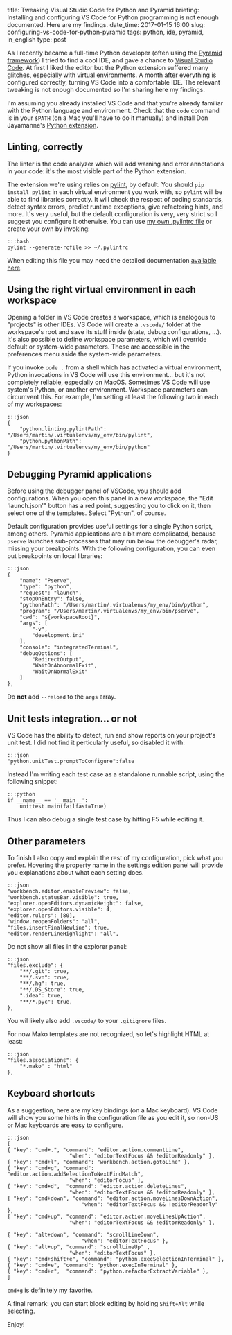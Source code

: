 title: Tweaking Visual Studio Code for Python and Pyramid
briefing: Installing and configuring VS Code for Python programming is not enough documented. Here are my findings.
date_time: 2017-01-15 16:00
slug: configuring-vs-code-for-python-pyramid
tags: python, ide, pyramid, in_english
type: post


As I recently became a full-time Python developer (often using the 
[Pyramid framework](https://trypyramid.com/)) I tried to find a cool IDE, and 
gave a chance to [Visual Studio Code](https://code.visualstudio.com/). 
At first I liked the editor but the Python extension suffered many glitches, 
especially with virtual environments.
A month after everything is configured correctly, 
turning VS Code into a comfortable IDE. 
The relevant tweaking is not enough documented so I'm sharing here my findings.

I'm assuming you already installed VS Code and that you're already familiar 
with the Python language and environment.
Check that the `code` command is in your `$PATH` (on a Mac you'll have to do it 
manually) and install Don Jayamanne's 
[Python extension](https://github.com/DonJayamanne/pythonVSCode).

## Linting, correctly

The linter is the code analyzer which will add warning and error annotations 
in your code: it's the most visible part of the Python extension.

The extension we're using relies on [pylint](https://www.pylint.org/), by default.
You should `pip install pylint` in each virtual environment you work with, 
so `pylint` will be able to find libraries correctly. 
It will check the respect of coding standards, detect syntax errors, predict runtime 
exceptions, give refactoring hints, and more. It's very useful, but the default 
configuration is very, very strict so I suggest you configure it otherwise.
You can use [my own .pylintrc file](/2017-01-15/pylintrc) or 
create your own by invoking:

    :::bash
    pylint --generate-rcfile >> ~/.pylintrc

When editing this file you may need the detailed documentation
[available here](https://pylint.readthedocs.io/en/latest/reference_guide/features.html).



## Using the right virtual environment in each workspace

Opening a folder in VS Code creates a workspace, which is analogous 
to "projects" is other IDEs. VS Code will create a `.vscode/` folder at the
workspace's root and save its stuff inside (state, debug configurations, ...).
It's also possible to define workspace parameters, which will override default 
or system-wide parameters. These are accessible in the preferences menu aside 
the system-wide parameters. 

If you invoke `code .` from a shell which has activated a virtual environment,
Python invocations in VS Code will use this 
environment... but it's not completely reliable, especially on MacOS. 
Sometimes VS Code will use system's Python, or another environment.
Workspace parameters can circumvent this. 
For example, I'm setting at least the following two in each of my workspaces:

    :::json
    {
        "python.linting.pylintPath": "/Users/martin/.virtualenvs/my_env/bin/pylint",
        "python.pythonPath": "/Users/martin/.virtualenvs/my_env/bin/python"
    }





## Debugging Pyramid applications

Before using the debugger panel of VSCode, you should add configurations.
When you open this panel in a new workspace, the "Edit 'launch.json'" button 
has a red point, suggesting you to click on it, then select one of the templates. 
Select "Python", of course.

Default configuration provides useful settings for a single Python script, 
among others. 
Pyramid applications are a bit more complicated, because `pserve` launches 
sub-processes that may run below the debugger's radar, missing your breakpoints. 
With the following configuration, you can even put breakpoints on local 
libraries:

    :::json
    {
        "name": "Pserve",
        "type": "python",
        "request": "launch",
        "stopOnEntry": false,
        "pythonPath": "/Users/martin/.virtualenvs/my_env/bin/python",
        "program": "/Users/martin/.virtualenvs/my_env/bin/pserve",
        "cwd": "${workspaceRoot}",
        "args": [
            "-v",
            "development.ini"
        ],
        "console": "integratedTerminal",
        "debugOptions": [
            "RedirectOutput",
            "WaitOnAbnormalExit",
            "WaitOnNormalExit"
        ]
    },

Do **not** add `--reload` to the ``args`` array. 

## Unit tests integration... or not

VS Code has the ability to detect, run and show reports on your project's 
unit test. I did not find it perticularly useful, so disabled it with:

    :::json
    "python.unitTest.promptToConfigure":false

Instead I'm writing each test case as a standalone runnable script, 
using the following snippet:

    :::python
    if __name__ == '__main__':
        unittest.main(failfast=True)

Thus I can also debug a single test case by hitting F5 while editing it.

## Other parameters

To finish I also copy and explain the rest of my configuration, pick what you 
prefer. Hovering the property name in the settings edition panel will provide 
you explanations about what each setting does.

    :::json
    "workbench.editor.enablePreview": false,
    "workbench.statusBar.visible": true,
    "explorer.openEditors.dynamicHeight": false,
    "explorer.openEditors.visible": 4,
    "editor.rulers": [80],
    "window.reopenFolders": "all",
    "files.insertFinalNewline": true,
    "editor.renderLineHighlight": "all",

Do not show all files in the explorer panel:

    :::json
    "files.exclude": {
        "**/.git": true,
        "**/.svn": true,
        "**/.hg": true,
        "**/.DS_Store": true,
        ".idea": true,
        "**/*.pyc": true,
    },

You wil likely also add `.vscode/` to your `.gitignore` files.

For now Mako templates are not recognized, so let's highlight HTML at least:

    :::json
    "files.associations": {
        "*.mako" : "html"
    },

## Keyboard shortcuts

As a suggestion, here are my key bindings (on a Mac keyboard). 
VS Code will show you some hints in the configuration file as you edit it, 
so non-US or Mac keyboards are easy to configure. 

    :::json
    [
    { "key": "cmd+.", "command": "editor.action.commentLine",
                        "when": "editorTextFocus && !editorReadonly" },
    { "key": "cmd+l", "command": "workbench.action.gotoLine" },
    { "key": "cmd+g", "command": "editor.action.addSelectionToNextFindMatch",
                        "when": "editorFocus" },
    { "key": "cmd+d",  "command": "editor.action.deleteLines",
                        "when": "editorTextFocus && !editorReadonly" },
    { "key": "cmd+down", "command": "editor.action.moveLinesDownAction",
                            "when": "editorTextFocus && !editorReadonly" },
    { "key": "cmd+up", "command": "editor.action.moveLinesUpAction",
                        "when": "editorTextFocus && !editorReadonly" },

    { "key": "alt+down", "command": "scrollLineDown",
                            "when": "editorTextFocus" },
    { "key": "alt+up", "command": "scrollLineUp" ,
                        "when": "editorTextFocus" },
    { "key": "cmd+shift+e", "command": "python.execSelectionInTerminal" },
    { "key": "cmd+e", "command": "python.execInTerminal" },
    { "key": "cmd+r",  "command": "python.refactorExtractVariable" },
    ]

`cmd+g` is definitely my favorite.

A final remark: you can start block editing by holding `Shift+Alt` while selecting.

Enjoy!

